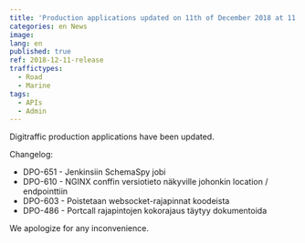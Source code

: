 ```yaml
---
title: 'Production applications updated on 11th of December 2018 at 11:00 AM – 11:45 AM (EET)'
categories: en News
image:
lang: en
published: true
ref: 2018-12-11-release
traffictypes:
  - Road
  - Marine
tags:
  - APIs
  - Admin
---
```


Digitraffic production applications have been updated.

Changelog:

- DPO-651 - Jenkinsiin SchemaSpy jobi
- DPO-610 - NGINX conffin versiotieto näkyville johonkin location / endpointtiin
- DPO-603 - Poistetaan websocket-rajapinnat koodeista
- DPO-486 - Portcall rajapintojen kokorajaus täytyy dokumentoida

We apologize for any inconvenience.
